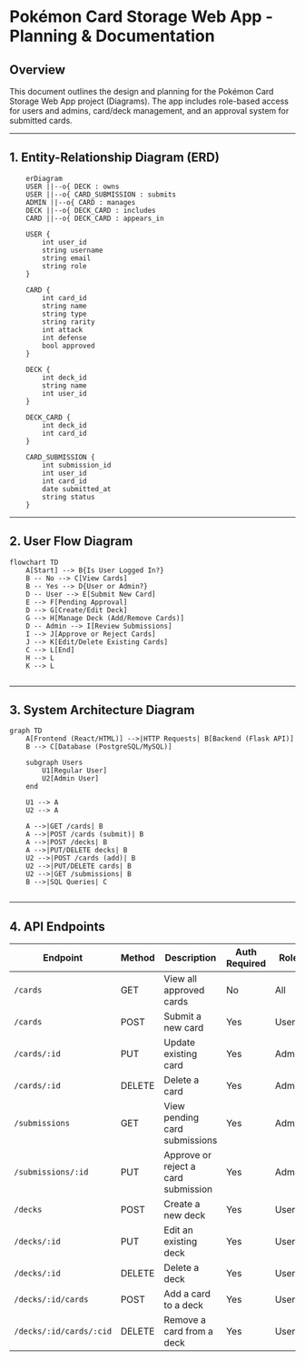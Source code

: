 # Pokémon Card Storage Web App - Planning & Documentation

## Overview
This document outlines the design and planning for the Pokémon Card Storage Web App project (Diagrams). The app includes role-based access for users and admins, card/deck management, and an approval system for submitted cards.

---

## 1. Entity-Relationship Diagram (ERD)

```mermaid
    erDiagram
    USER ||--o{ DECK : owns
    USER ||--o{ CARD_SUBMISSION : submits
    ADMIN ||--o{ CARD : manages
    DECK ||--o{ DECK_CARD : includes
    CARD ||--o{ DECK_CARD : appears_in

    USER {
        int user_id
        string username
        string email
        string role
    }

    CARD {
        int card_id
        string name
        string type
        string rarity
        int attack
        int defense
        bool approved
    }

    DECK {
        int deck_id
        string name
        int user_id
    }

    DECK_CARD {
        int deck_id
        int card_id
    }

    CARD_SUBMISSION {
        int submission_id
        int user_id
        int card_id
        date submitted_at
        string status
    }

```

---

## 2. User Flow Diagram

```mermaid
flowchart TD
    A[Start] --> B{Is User Logged In?}
    B -- No --> C[View Cards]
    B -- Yes --> D{User or Admin?}
    D -- User --> E[Submit New Card]
    E --> F[Pending Approval]
    D --> G[Create/Edit Deck]
    G --> H[Manage Deck (Add/Remove Cards)]
    D -- Admin --> I[Review Submissions]
    I --> J[Approve or Reject Cards]
    J --> K[Edit/Delete Existing Cards]
    C --> L[End]
    H --> L
    K --> L
    

```

---

## 3. System Architecture Diagram

```mermaid
graph TD
    A[Frontend (React/HTML)] -->|HTTP Requests| B[Backend (Flask API)]
    B --> C[Database (PostgreSQL/MySQL)]

    subgraph Users
        U1[Regular User]
        U2[Admin User]
    end

    U1 --> A
    U2 --> A

    A -->|GET /cards| B
    A -->|POST /cards (submit)| B
    A -->|POST /decks| B
    A -->|PUT/DELETE decks| B
    U2 -->|POST /cards (add)| B
    U2 -->|PUT/DELETE cards| B
    U2 -->|GET /submissions| B
    B -->|SQL Queries| C
    
```
---
## 4. API Endpoints

| Endpoint                | Method | Description                         | Auth Required | Role  |
| ----------------------- | ------ | ----------------------------------- | ------------- | ----- |
| `/cards`                | GET    | View all approved cards             | No            | All   |
| `/cards`                | POST   | Submit a new card                   | Yes           | User  |
| `/cards/:id`            | PUT    | Update existing card                | Yes           | Admin |
| `/cards/:id`            | DELETE | Delete a card                       | Yes           | Admin |
| `/submissions`          | GET    | View pending card submissions       | Yes           | Admin |
| `/submissions/:id`      | PUT    | Approve or reject a card submission | Yes           | Admin |
| `/decks`                | POST   | Create a new deck                   | Yes           | User  |
| `/decks/:id`            | PUT    | Edit an existing deck               | Yes           | User  |
| `/decks/:id`            | DELETE | Delete a deck                       | Yes           | User  |
| `/decks/:id/cards`      | POST   | Add a card to a deck                | Yes           | User  |
| `/decks/:id/cards/:cid` | DELETE | Remove a card from a deck           | Yes           | User  |

